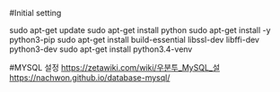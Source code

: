 #Initial setting

sudo apt-get update
sudo apt-get install python
sudo apt-get install -y python3-pip
sudo apt-get install build-essential libssl-dev libffi-dev python3-dev
sudo apt-get install python3.4-venv

#MYSQL 설정
https://zetawiki.com/wiki/우분투_MySQL_설
https://nachwon.github.io/database-mysql/

